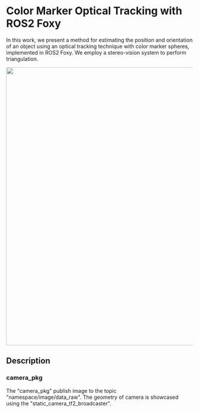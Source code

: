 # Color Marker Optical Tracking with ROS2 Foxy

In this work, we present a method for estimating the position and orientation of an object using an optical tracking technique with color marker spheres, implemented in ROS2 Foxy. We employ a stereo-vision system to perform triangulation.

<p align = "left">
  <img src = "" width = 750 />
</p>

## Description

### camera_pkg

The "camera_pkg" publish image to the topic "namespace/image/data_raw". The geometry of camera is showcased using the "static_camera_tf2_broadcaster".

